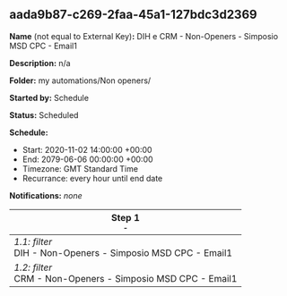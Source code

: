 ## aada9b87-c269-2faa-45a1-127bdc3d2369

**Name** (not equal to External Key)**:** DIH e CRM - Non-Openers - Simposio MSD CPC - Email1

**Description:** n/a

**Folder:** my automations/Non openers/

**Started by:** Schedule

**Status:** Scheduled

**Schedule:**

* Start: 2020-11-02 14:00:00 +00:00
* End: 2079-06-06 00:00:00 +00:00
* Timezone: GMT Standard Time
* Recurrance: every hour until end date

**Notifications:** _none_


| Step 1<br>_<small>-</small>_ |
| --- |
| _1.1: filter_<br>DIH - Non-Openers - Simposio MSD CPC - Email1 |
| _1.2: filter_<br>CRM - Non-Openers - Simposio MSD CPC - Email1 |
